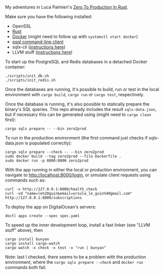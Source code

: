 My adventures in Luca Palmieri's [Zero To Production In Rust](https://www.zero2prod.com).

Make sure you have the following installed:
- OpenSSL
- [Rust](https://www.rust-lang.org/tools/install)
- [Docker](https://docs.docker.com/get-docker) (might need to follow up with `systemctl start docker`)
- [psql command-line client](https://blog.timescale.com/blog/how-to-install-psql-on-mac-ubuntu-debian-windows)
- sqlx-cli ([instructions here](scripts/init_db.sh))
- LLVM stuff ([instructions here](.cargo/config.toml))

To start up the PostgreSQL and Redis databases in a detached Docker container:
```
./scripts/init_db.sh
./scripts/init_redis.sh
```

Once the databases are running, it's possible to build, run or test in the local environment with `cargo build`, `cargo run` or `cargo test`, respectively.

Once the database is running, it's also possible to statically prepare the binary's SQL queries. This repo already includes the result `sqlx-data.json`, but if necessary this can be generated using (might need to `cargo clean` first):
```
cargo sqlx prepare -- --bin zero2prod
```

To run in the production environment (the first command just checks if sqlx-data.json is populated correctly):
```
cargo sqlx prepare --check -- --bin zero2prod
sudo docker build --tag zero2prod --file Dockerfile .
sudo docker run -p 8000:8000 zero2prod
```

With the app running in either the local or production environment, you can navigate to <http://localhost:8000/login>, or simulate client requests using commands such as:
```
curl -v http://127.0.0.1:8000/health_check
curl -vd "name=le%20guin&email=ursula_le_guin%40gmail.com" http://127.0.0.1:8000/subscriptions
```

To deploy the app on DigitalOcean's servers:
```
doctl apps create --spec spec.yaml
```

To speed up the inner development loop, install a fast linker (see "LLVM stuff" above), then
```
cargo install bunyan
cargo install cargo-watch
cargo watch -x check -x test -x "run | bunyan"
```

Note: last I checked, there seems to be a problem with the production environment, where the `cargo sqlx prepare --check` and `docker run` commands both fail.
